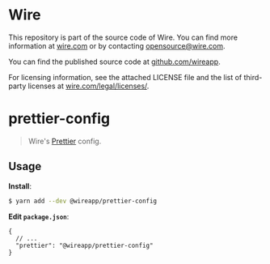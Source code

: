 # Wire

This repository is part of the source code of Wire. You can find more information at [wire.com](https://wire.com) or by contacting opensource@wire.com.

You can find the published source code at [github.com/wireapp](https://github.com/wireapp).

For licensing information, see the attached LICENSE file and the list of third-party licenses at [wire.com/legal/licenses/](https://wire.com/legal/licenses/).

# prettier-config

> Wire's [Prettier](https://prettier.io) config.

## Usage

**Install**:

```bash
$ yarn add --dev @wireapp/prettier-config
```

**Edit `package.json`**:

```jsonc
{
  // ...
  "prettier": "@wireapp/prettier-config"
}
```

